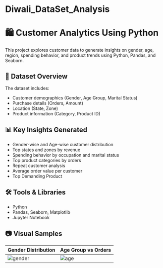 # Diwali_DataSet_Analysis

# 🛍️ Customer Analytics Using Python

This project explores customer data to generate insights on gender, age, region, spending behavior, and product trends using Python, Pandas, and Seaborn.

## 📁 Dataset Overview
The dataset includes:
- Customer demographics (Gender, Age Group, Marital Status)
- Purchase details (Orders, Amount)
- Location (State, Zone)
- Product information (Category, Product ID)

## 📊 Key Insights Generated
- Gender-wise and Age-wise customer distribution
- Top states and zones by revenue
- Spending behavior by occupation and marital status
- Top product categories by orders
- Repeat customer analysis
- Average order value per customer
- Top Demanding Product

## 🛠️ Tools & Libraries
- Python
- Pandas, Seaborn, Matplotlib
- Jupyter Notebook

## 📷 Visual Samples

| Gender Distribution | Age Group vs Orders |
|---------------------|---------------------|
| ![gender](images/gender_distribution.png) | ![age](images/age_group_orders.png) |



